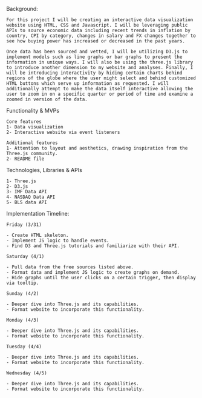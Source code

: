 Background:

    For this project I will be creating an interactive data visualization website using HTML, CSS and Javascript. I will be leveraging public APIs to source economic data including recent trends in inflation by country, CPI by category, changes in salary and FX changes together to see how buying power has increased or decreased in the past years. 

    Once data has been sourced and vetted, I will be utilizing D3.js to implement models such as line graphs or bar graphs to present the information in unique ways. I will also be using the three.js library to introduce another dimension to my website and analyses. Finally, I will be introducing interactivity by hiding certain charts behind regions of the globe where the user might select and behind customized HTML buttons which serve up information as requested. I will additionally attempt to make the data itself interactive allowing the user to zoom in on a specific quarter or period of time and examine a zoomed in version of the data.

Functionality & MVPs

    Core features
    1- Data visualization
    2- Interactive website via event listeners

    Additional features
    1- Attention to layout and aesthetics, drawing inspiration from the Three.js community.
    2- README file

Technologies, Libraries & APIs
    
    1- Three.js
    2- D3.js
    3- IMF Data API
    4- NASDAQ Data API
    5- BLS data API

Implementation Timeline:

    Friday (3/31) 

    - Create HTML skeleton.
    - Implement JS logic to handle events.
    - Find D3 and Three.js tutorials and familiarize with their API.
    
    Saturday (4/1)

    - Pull data from the free sources listed above.
    - Format data and implement JS logic to create graphs on demand.
    - Hide graphs until the user clicks on a certain trigger, then display via tooltip.

    Sunday (4/2)

    - Deeper dive into Three.js and its capabilities.
    - Format website to incorporate this functionality.

    Monday (4/3)

    - Deeper dive into Three.js and its capabilities.
    - Format website to incorporate this functionality.

    Tuesday (4/4)

    - Deeper dive into Three.js and its capabilities.
    - Format website to incorporate this functionality.

    Wednesday (4/5)

    - Deeper dive into Three.js and its capabilities.
    - Format website to incorporate this functionality.